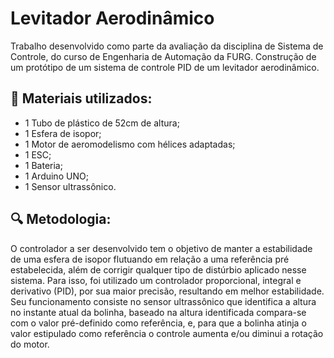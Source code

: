 # Levitador Aerodinâmico

Trabalho desenvolvido como parte da avaliação da disciplina de Sistema de Controle, do curso de Engenharia de Automação da FURG.
Construção de um protótipo de um sistema de controle PID de um levitador aerodinâmico.


## :notebook_with_decorative_cover: 	Materiais utilizados:
* 1 Tubo de plástico de 52cm de altura;
* 1 Esfera de isopor;
* 1 Motor de aeromodelismo com hélices adaptadas;
* 1 ESC;
* 1 Bateria;
* 1 Arduino UNO;
* 1 Sensor ultrassônico.

## :mag: Metodologia:
O controlador a ser desenvolvido tem o objetivo de manter a estabilidade de uma esfera de isopor flutuando em relação a uma referência pré estabelecida, além de corrigir qualquer tipo de distúrbio aplicado nesse sistema. Para isso, foi utilizado um controlador proporcional, integral e derivativo (PID), por sua maior precisão, resultando em melhor estabilidade.
Seu funcionamento consiste no sensor ultrassônico que identifica a altura no instante atual da bolinha, baseado na altura identificada compara-se com o valor pré-definido como referência, e, para que a bolinha atinja o valor estipulado como referência o controle aumenta e/ou diminui a rotação do motor.

## 
